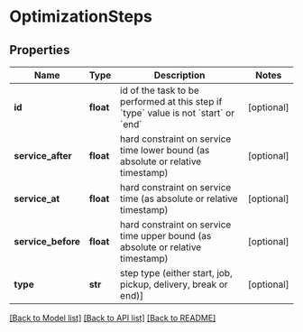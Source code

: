 # OptimizationSteps

## Properties
Name | Type | Description | Notes
------------ | ------------- | ------------- | -------------
**id** | **float** | id of the task to be performed at this step if &#x60;type&#x60; value is not &#x60;start&#x60; or &#x60;end&#x60;  | [optional] 
**service_after** | **float** | hard constraint on service time lower bound (as absolute or relative timestamp)  | [optional] 
**service_at** | **float** | hard constraint on service time (as absolute or relative timestamp)  | [optional] 
**service_before** | **float** | hard constraint on service time upper bound (as absolute or relative timestamp)  | [optional] 
**type** | **str** | step type (either start, job, pickup, delivery, break or end)]  | [optional] 

[[Back to Model list]](../README.md#documentation_for_models) [[Back to API list]](../README.md#documentation_for_api_endpoints) [[Back to README]](../README.md)

